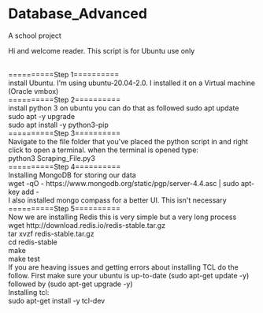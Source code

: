 # Database_Advanced
A school project

Hi and welcome reader. This script is for Ubuntu use only

<br>
==========Step 1==========
<br>
install Ubuntu. I'm using ubuntu-20.04-2.0. I installed it on a Virtual machine (Oracle vmbox)
<br>
==========Step 2==========
<br>
install python 3 on ubuntu you can do that as followed
sudo apt update
<br>
sudo apt -y upgrade
<br>
sudo apt install -y python3-pip
<br>
==========Step 3==========
<br>
Navigate to the file folder that you've placed the python script in and right click to open a terminal.
when the terminal is opened type:
<br>
python3 Scraping_File.py3
<br>
==========Step 4==========
<br>
Installing MongoDB for storing our data
<br>
wget -qO - https://www.mongodb.org/static/pgp/server-4.4.asc | sudo apt-key add -
<br>
I also installed mongo compass for a better UI. This isn't necessary
<br>
==========Step 5==========
<br>
Now we are installing Redis this is very simple but a very long process
<br>
wget http://download.redis.io/redis-stable.tar.gz
<br>
tar xvzf redis-stable.tar.gz
<br>
cd redis-stable
<br>
make
<br>
make test
<br>
If you are heaving issues and getting errors about installing TCL do the follow. First make sure your ubuntu is up-to-date (sudo apt-get update -y) followed by (sudo apt-get upgrade -y)
<br>
Installing tcl:
<br>
sudo apt-get install -y tcl-dev
